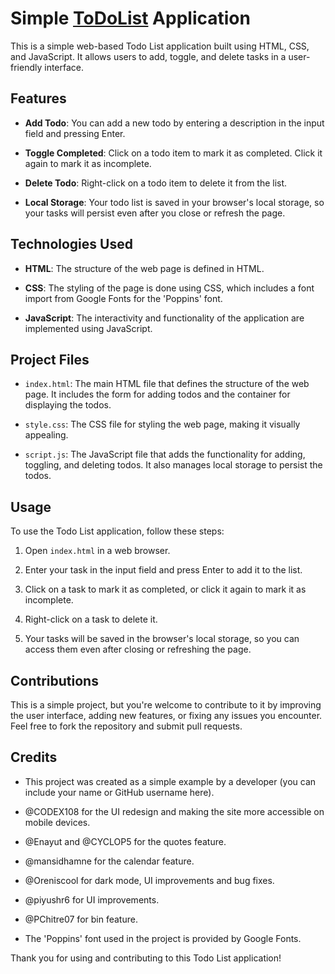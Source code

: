 # **Simple [ToDoList](https://techcsispit.github.io/ToDoList/) Application**

This is a simple web-based Todo List application built using HTML, CSS, and JavaScript. It allows users to add, toggle, and delete tasks in a user-friendly interface.

## Features

- **Add Todo**: You can add a new todo by entering a description in the input field and pressing Enter.

- **Toggle Completed**: Click on a todo item to mark it as completed. Click it again to mark it as incomplete.

- **Delete Todo**: Right-click on a todo item to delete it from the list.

- **Local Storage**: Your todo list is saved in your browser's local storage, so your tasks will persist even after you close or refresh the page.

## Technologies Used

- **HTML**: The structure of the web page is defined in HTML.

- **CSS**: The styling of the page is done using CSS, which includes a font import from Google Fonts for the 'Poppins' font.

- **JavaScript**: The interactivity and functionality of the application are implemented using JavaScript.

## Project Files

- `index.html`: The main HTML file that defines the structure of the web page. It includes the form for adding todos and the container for displaying the todos.

- `style.css`: The CSS file for styling the web page, making it visually appealing.

- `script.js`: The JavaScript file that adds the functionality for adding, toggling, and deleting todos. It also manages local storage to persist the todos.

## Usage

To use the Todo List application, follow these steps:

1. Open `index.html` in a web browser.

2. Enter your task in the input field and press Enter to add it to the list.

3. Click on a task to mark it as completed, or click it again to mark it as incomplete.

4. Right-click on a task to delete it.

5. Your tasks will be saved in the browser's local storage, so you can access them even after closing or refreshing the page.

## Contributions

This is a simple project, but you're welcome to contribute to it by improving the user interface, adding new features, or fixing any issues you encounter. Feel free to fork the repository and submit pull requests.

## Credits

- This project was created as a simple example by a developer (you can include your name or GitHub username here).

- @CODEX108 for the UI redesign and making the site more accessible on mobile devices.

- @Enayut and @CYCLOP5 for the quotes feature.

- @mansidhamne for the calendar feature. 

- @Oreniscool for dark mode, UI improvements and bug fixes.

- @piyushr6 for UI improvements.

- @PChitre07 for bin feature.

- The 'Poppins' font used in the project is provided by Google Fonts.

Thank you for using and contributing to this Todo List application!
